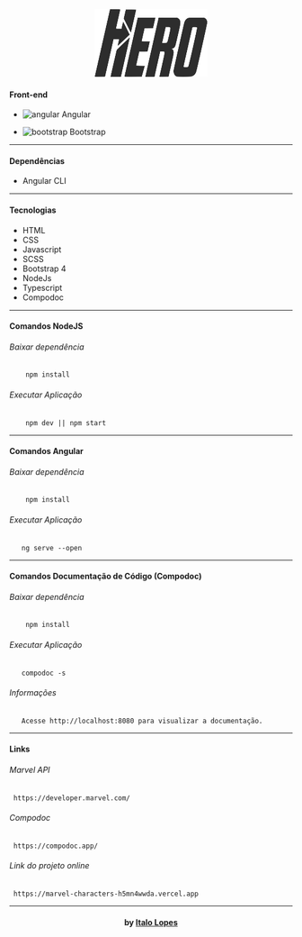 <div align="center"><a href="https://marvel-characters-h5mn4wwda.vercel.app" target="_blank"><img width="200" height="120" src="./src/assets/images/logo.png"></a></div>

#### Front-end
<ul>
  <li> <img src="https://upload.wikimedia.org/wikipedia/commons/thumb/c/cf/Angular_full_color_logo.svg/800px-Angular_full_color_logo.svg.png" alt="angular" height="20"> Angular</li>
</ul>
<ul>
  <li> <img src="https://upload.wikimedia.org/wikipedia/commons/b/b2/Bootstrap_logo.svg" alt="bootstrap" height="20"> Bootstrap </li>
</ul>

---

#### Dependências
- Angular CLI

------------

#### Tecnologias
- HTML
- CSS
- Javascript
- SCSS
- Bootstrap 4
- NodeJs
- Typescript
- Compodoc

------------

#### Comandos NodeJS
###### Baixar dependência
```shell
    npm install
```
###### Executar Aplicação
```shell
    npm dev || npm start
```

------------

#### Comandos Angular
###### Baixar dependência
```shell
    npm install
```
###### Executar Aplicação
```shell
   ng serve --open
```

------------

#### Comandos Documentação de Código (Compodoc)
###### Baixar dependência
```shell
    npm install
```
###### Executar Aplicação
```shell
   compodoc -s
```

###### Informações
```shell
   Acesse http://localhost:8080 para visualizar a documentação.
```

------------

#### Links
######   Marvel API
```shell
​ https://developer.marvel.com/
```
######   Compodoc
```shell
​ https://compodoc.app/
```
######   Link do projeto online
```shell
​ https://marvel-characters-h5mn4wwda.vercel.app
```


---

<h4 align="center"> <em></></em> by <a href="https://github.com/italolopes9" target="_blank"> Italo Lopes</a> </h4>

